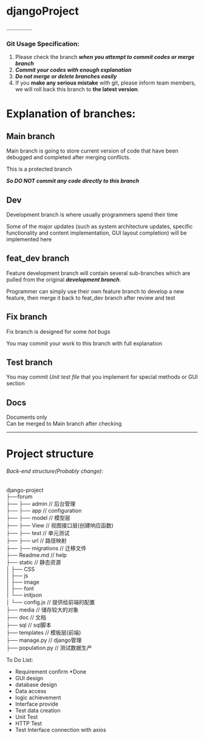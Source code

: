 # djangoProject

.................
### Git Usage Specification:
1. Please check the branch ***when you attempt to commit codes or merge branch***  
2. ***Commit your codes with enough explanation***
3. ***Do not merge or delete branches easily***
4. If you **make any serious mistake** with git, please inform team members, we will roll back this branch to **the latest version**.

# Explanation of branches:
## Main branch
Main branch is going to store current version of code that have been debugged and completed after merging conflicts.

This is a protected branch

***So DO NOT commit any code directly to this branch***

## Dev
Development branch is where usually programmers spend their time 

Some of the major updates (such as system architecture updates, specific functionality and content implementation, GUI layout completion) will be implemented here

## feat_dev branch
Feature development branch will contain several sub-branches which are pulled from the original ***development branch***.

Programmer can simply use their own feature branch to develop a new feature, then merge it back to feat_dev branch after review and test


## Fix branch

Fix branch is designed for some *hot bugs*

You may commit your work to this branch with full explanation

## Test branch 

You may commit *Unit test file* that you implement for special methods or GUI section


## Docs
Documents only  
Can be merged to Main branch after checking        

--------------------------------------
# Project structure

###### Back-end structure(Probably change):
django-project     
├──forum     
├── ├── admin         // 后台管理     
├── ├── app           // configuration     
├── ├── model         // 模型层     
├── ├── View          // 视图接口层(创建响应函数)     
├── ├── test          // 单元测试     
├── ├── url           // 路径映射     
├── ├── migrations    // 迁移文件     
├── Readme.md         // help     
├── static            // 静态资源     
│   ├── CSS     
│   ├── js     
│   ├── image     
│   ├── font     
│   └── initjson     
│       └── config.js              // 提供给前端的配置     
├── media                          // 储存较大的对象     
├── doc                            // 文档     
├── sql                            // sql脚本     
├── templates                      // 模板层(前端)     
├── manage.py                      // django管理     
├── population.py                  // 测试数据生产     





To Do List:
- Requirement confirm *Done
- GUI design
- database design  
- Data access  
- logic achievement 
- Interface provide 
- Test data creation 
- Unit Test 
- HTTP Test 
- Test Interface connection with axios 
